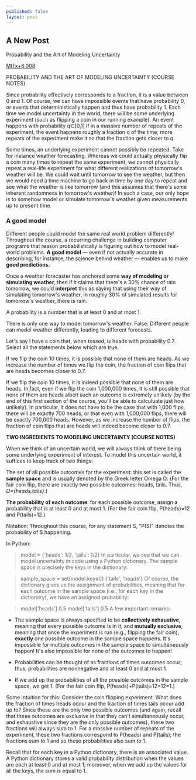 ```yaml
---
published: false
layout: post
---
```

## A New Post

Probability and the Art of Modeling Uncertainty

[MITx+6.008](https://courses.edx.org/courses/course-v1:MITx+6.008.1x+3T2016/courseware/1__Probability_and_Inference/intro_prob/?child=first)


PROBABILITY AND THE ART OF MODELING UNCERTAINTY (COURSE NOTES)

Since probability effectively corresponds to a fraction, it is a value between 0 and 1. Of course, we can have impossible events that have probability 0, or events that deterministically happen and thus have probability 1. Each time we model uncertainty in the world, there will be some underlying experiment (such as flipping a coin in our running example). An event happens with probability q∈[0,1] if in a massive number of repeats of the experiment, the event happens roughly a fraction q of the time; more repeats of the experiment make it so that the fraction gets closer to q.

Some times, an underlying experiment cannot possibly be repeated. Take for instance weather forecasting. Whereas we could actually physically flip a coin many times to repeat the same experiment, we cannot physically repeat a real-life experiment for what different realizations of tomorrow's weather will be. We could wait until tomorrow to see the weather, but then we would need a time machine to go back in time by one day to repeat and see what the weather is like tomorrow (and this assumes that there's some inherent randomness in tomorrow's weather)! In such a case, our only hope is to somehow model or simulate tomorrow's weather given measurements up to present time.

### **A good model**

Different people could model the same real world problem differently! Throughout the course, a recurring challenge in building computer programs that reason probabilistically is figuring out how to model real-world problems. **A good model** — even if not actually accurate in describing, for instance, the science behind weather — enables us to make **good predictions**.

Once a weather forecaster has anchored some **way of modeling or simulating weather**, then if it claims that there's a 30% chance of rain tomorrow, we could **interpret** this as saying that using their way of simulating tomorrow's weather, in roughly 30% of simulated results for tomorrow's weather, there is rain.

A probability is a number that is at least 0 and at most 1.

There is only one way to model tomorrow's weather. False: Different people can model weather differently, leading to different forecasts.

Let's say I have a coin that, when tossed, is heads with probability 0.7. Select all the statements below which are true.

If we flip the coin 10 times, it is possible that none of them are heads. 
As we increase the number of times we flip the coin, the fraction of coin flips that are heads becomes closer to 0.7.

If we flip the coin 10 times, it is indeed possible that none of them are heads. In fact, even if we flip the coin 1,000,000 times, it is still possible that none of them are heads albeit such an outcome is extremely unlikely (by the end of this first section of the course, you'll be able to calculuate just how unlikely). In particular, it does not have to be the case that with 1,000 flips, there will be exactly 700 heads, or that even with 1,000,000 flips, there will be exactly 700,000 heads. However, as we increase the number of flips, the fraction of coin flips that are heads will indeed become closer to 0.7.


**TWO INGREDIENTS TO MODELING UNCERTAINTY (COURSE NOTES)**

When we think of an uncertain world, we will always think of there being some underlying experiment of interest. To model this uncertain world, it suffices to keep track of two things:

The set of all possible outcomes for the experiment: this set is called the **sample space** and is usually denoted by the Greek letter Omega Ω.
(For the fair coin flip, there are exactly two possible outcomes: heads, tails. Thus, _Ω={heads,tails}_.)

**The probability of each outcome**: for each possible outcome, assign a probability that is at least 0 and at most 1.
(For the fair coin flip, P(heads)=12 and P(tails)=12.)

Notation: Throughout this course, for any statement S, “P(S)" denotes the probability of S happening.

In Python:

> model = {'heads': 1/2, 'tails': 1/2}
In particular, we see that we can model uncertainty in code using a Python dictionary. The sample space is precisely the keys in the dictionary:

> sample_space = set(model.keys())
{'tails', 'heads'}
Of course, the dictionary gives us the assignment of probabilities, meaning that for each outcome in the sample space (i.e., for each key in the dictionary), we have an assigned probability:

> model['heads']
0.5
> model['tails']
0.5
A few important remarks:

- The sample space is always specified to be **collectively exhaustive**, meaning that every possible outcome is in it, and **mutually exclusive**, meaning that once the experiment is run (e.g., flipping the fair coin), **exactly** one possible outcome in the sample space happens. It's impossible for multiple outcomes in the sample space to simultaneously happen! It's also impossible for none of the outcomes to happen!

- Probabilities can be thought of as fractions of times outcomes occur; thus, probabilities are nonnegative and at least 0 and at most 1.

- If we add up the probabilities of all the possible outcomes in the sample space, we get 1.
(For the fair coin flip, P(heads)+P(tails)=12+12=1.)

Some intuition for this: Consider the coin flipping experiment. What does the fraction of times heads occur and the fraction of times tails occur add up to? Since these are the only two possible outcomes (and again, recall that these outcomes are exclusive in that they can't simultaneously occur, and exhaustive since they are the only possible outcomes), these two fractions will always sum to 1. For a massive number of repeats of the experiment, these two fractions correspond to P(heads) and P(tails); the fractions sum to 1 and so these probabilities also sum to 1.


Recall that for each key in a Python dictionary, there is an associated value. A Python dictionary stores a valid probability distribution when the values are each at least 0 and at most 1; moreover, when we add up the values for all the keys, the sum is equal to 1.
